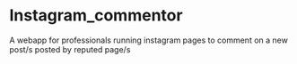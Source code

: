 # Instagram_commentor
A webapp for professionals running instagram pages to comment on a new post/s posted by reputed page/s
